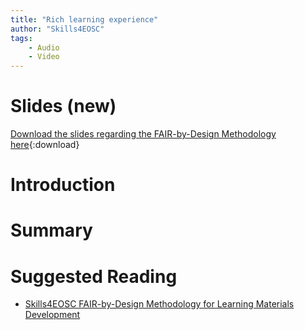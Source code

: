 ```yaml
---
title: "Rich learning experience"
author: "Skills4EOSC"
tags: 
    - Audio
    - Video
---
```


# Slides (new)

[Download the slides regarding the FAIR-by-Design Methodology here](https://github.com/FAIR-by-Design-Methodology/IDCC24workshop/raw/main/resources/02%20Skills4EOSC/Skills4EOSC-IDCCworkshop_FAIR-by-Design_Methodology.pptx){:download}


# Introduction




# Summary 



# Suggested Reading

- [Skills4EOSC FAIR-by-Design Methodology for Learning Materials Development](https://zenodo.org/records/8419242)


